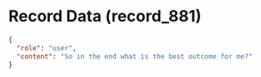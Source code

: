 # Record Data (record_881)

```json
{
  "role": "user",
  "content": "So in the end what is the best outcome for me?"
}
```
